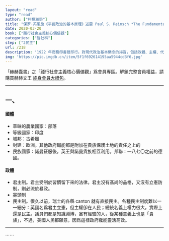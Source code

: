 ```yaml
---
layout: "read"
type: "read"
author: ["柯棋瀚學"]
title: "保罗·芮恩施《平民政治的基本原理》述要 Paul S. Reinsch *The Fundamental Principles of Government*"
date: 2020-03-20
book: ["踐行社會主義核心價値觀"]
categories: ["哲社科"]
step: ["2民主"]
url: /218
description: '1922 年商務印書館印行。對現代政治基本槩念的掃盲，包括政體、主權、代議制、三權分立等等。[豆瓣](https://book.douban.com/subject/5254220/) 上有討論'
img: 'https://pic.imgdb.cn/item/5f1f692614195aa5944cd3f6.jpg'
---
```


「赫赫蠹書」之「踐行社會主義核心價値觀」爲會員專區。解鎖完整會員權益，請購買赫赫文王 [終身會員大禮包](https://item.taobao.com/item.htm?id=629774535457)。

----

## 一、

#### 國體

- 草昧的農業國家：部落
- 等級國家：印度
- 城邦：古希臘
- 封建：歐洲。其他政府職能都是附加在貴族保護土地的責任之上的
- 民族國家：諾曼征服後，英王與諾曼貴族相互利用。邦聯：一八七〇之前的德國。

#### 政體

- 君主制。君主受制於習慣留下來的法律。君主沒有髙尚的品格，又沒有立憲防制，則必流於暴政。
- 寡頭制
- 民主制。很久以前，瑞士的各縣 canton 就有直接民主。各種民主制度難以一一細分：英國名爲君主立憲，但主權卻在人民；總統名義上權力很大，實際上還是民主。議員們都是知識淵博，富有經驗的人，從某種意義上也是「貴族」，不過，美國人民都願意，因爲這樣政府纔能靈活髙效。

-----

⋯⋯